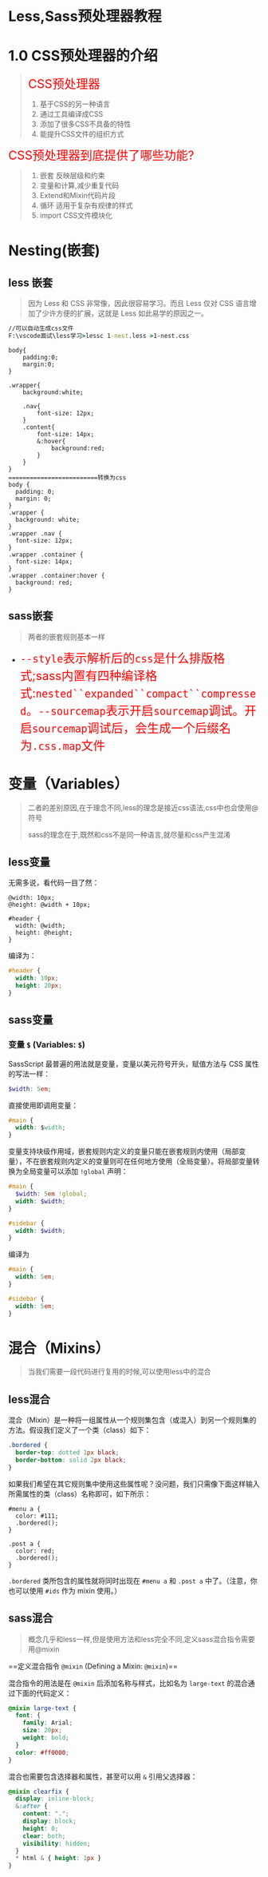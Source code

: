 # Less,Sass预处理器教程

# 

# 1.0 CSS预处理器的介绍

> <font color="red" size=5>CSS预处理器</font>
>
> 1. 基于CSS的另一种语言
> 2. 通过工具编译成CSS
> 3. 添加了很多CSS不具备的特性
> 4. 能提升CSS文件的组织方式

<font color="red" size=5>CSS预处理器到底提供了哪些功能?</font>

> 1. 嵌套 反映层级和约束
> 2. 变量和计算,减少重复代码
> 3. Extend和Mixin代码片段
> 4. 循环 适用于复杂有规律的样式
> 5. import CSS文件模块化

# Nesting(嵌套)

##  less 嵌套

> 因为 Less 和 CSS 非常像，因此很容易学习。而且 Less 仅对 CSS 语言增加了少许方便的扩展，这就是 Less 如此易学的原因之一。

```cmd
//可以自动生成css文件
F:\vscode面试\less学习>lessc 1-nest.less >1-nest.css
```

```less
body{
    padding:0;
    margin:0;
}

.wrapper{
    background:white;

    .nav{
        font-size: 12px;
    }
    .content{
        font-size: 14px;
        &:hover{
            background:red;
        }
    }
}
=========================转换为css
body {
  padding: 0;
  margin: 0;
}
.wrapper {
  background: white;
}
.wrapper .nav {
  font-size: 12px;
}
.wrapper .container {
  font-size: 14px;
}
.wrapper .container:hover {
  background: red;
}

```

##  sass嵌套

> 两者的嵌套规则基本一样

<font color="red" size=5>

- `--style`表示解析后的`css`是什么排版格式;sass内置有四种编译格式:`nested``expanded``compact``compressed`。`--sourcemap`表示开启`sourcemap`调试。开启`sourcemap`调试后，会生成一个后缀名为`.css.map`文件</font>





#  变量（Variables）

> 二者的差别原因,在于理念不同,less的理念是接近css语法,css中也会使用@符号
>
> sass的理念在于,既然和css不是同一种语言,就尽量和css产生混淆

## less变量

无需多说，看代码一目了然：

```less
@width: 10px;
@height: @width + 10px;

#header {
  width: @width;
  height: @height;
}
```

编译为：

```css
#header {
  width: 10px;
  height: 20px;
}
```

## sass变量

### 变量 `$` (Variables: `$`)

SassScript 最普遍的用法就是变量，变量以美元符号开头，赋值方法与 CSS 属性的写法一样：

```scss
$width: 5em;
```

直接使用即调用变量：

```css
#main {
  width: $width;
}
```

变量支持块级作用域，嵌套规则内定义的变量只能在嵌套规则内使用（局部变量），不在嵌套规则内定义的变量则可在任何地方使用（全局变量）。将局部变量转换为全局变量可以添加 `!global` 声明：

```scss
#main {
  $width: 5em !global;
  width: $width;
}

#sidebar {
  width: $width;
}
```

编译为

```css
#main {
  width: 5em;
}

#sidebar {
  width: 5em;
}
```

#  混合（Mixins）

> 当我们需要一段代码进行复用的时候,可以使用less中的混合

## less混合

混合（Mixin）是一种将一组属性从一个规则集包含（或混入）到另一个规则集的方法。假设我们定义了一个类（class）如下：

```css
.bordered {
  border-top: dotted 1px black;
  border-bottom: solid 2px black;
}
```

如果我们希望在其它规则集中使用这些属性呢？没问题，我们只需像下面这样输入所需属性的类（class）名称即可，如下所示：

```less
#menu a {
  color: #111;
  .bordered();
}

.post a {
  color: red;
  .bordered();
}
```

`.bordered` 类所包含的属性就将同时出现在 `#menu a` 和 `.post a` 中了。（注意，你也可以使用 `#ids` 作为 mixin 使用。）

## sass混合

> 概念几乎和less一样,但是使用方法和less完全不同,定义sass混合指令需要用@mixin 

==定义混合指令 `@mixin` (Defining a Mixin: `@mixin`)==

混合指令的用法是在 `@mixin` 后添加名称与样式，比如名为 `large-text` 的混合通过下面的代码定义：

```scss
@mixin large-text {
  font: {
    family: Arial;
    size: 20px;
    weight: bold;
  }
  color: #ff0000;
}
```

混合也需要包含选择器和属性，甚至可以用 `&` 引用父选择器：

```scss
@mixin clearfix {
  display: inline-block;
  &:after {
    content: ".";
    display: block;
    height: 0;
    clear: both;
    visibility: hidden;
  }
  * html & { height: 1px }
}
```

